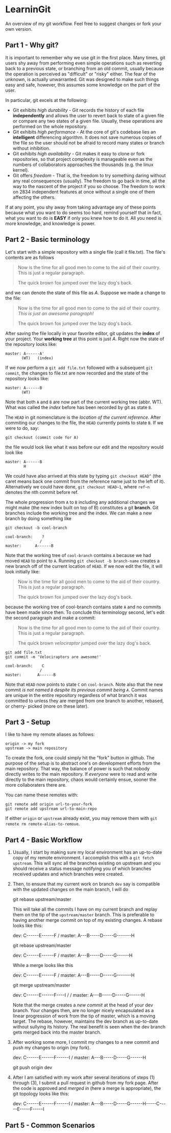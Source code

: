 LearninGit
==========

An overview of my git workflow. Feel free to suggest changes or fork your own version.


Part 1 - Why git?
-----------------

It is important to remember why we use git in the first place. Many times, git users shy away from
performing even simple operations such as reverting back to a previous state, or branching from an
old commit, usually because the operation is perceived as "difficult" or "risky" either. The fear
of the unknown, is actually unwarranted. Git was designed to make such things easy and safe, however,
this assumes some knowledge on the part of the user.

In particular, git excels at the following:

+ Git exhibits *high durability* - Git records the history of each file **independently** and allows the user to revert back to state of a given file or compare any two states of a given file. Usually, these operations are performed on the whole repository.
+ Git exhibits *high performance* - At the core of git's codebase lies an **intelligent** differencing algorithm. It does not save numerous copies of the file so the user should not be afraid to record many states or branch without inhibition.
+ Git exhibits *high availability* - Git makes it easy to clone or fork repositories, so that project complexity is manageable even as the numbers of collaborators approaches the thousands (e.g. the linux kernel).
+ Git offers *freedom* - That is, the freedom to try something daring without any real consequences (usually). The freedom to go back in time, all the way to the nascent of the project if you so choose. The freedom to work on 2834 independent features at once without a single one of them affecting the others.

If at any point, you shy away from taking advantage any of these points because what you want to do
seems too hard, remind yourself that in fact, what you want to do is **EASY** if only you knew how
to do it. All you need is more knowledge, and knowledge is power.

Part 2 - Basic terminology
--------------------------

Let's start with a simple repository with a single file (call it file.txt). The file's contents are as follows

> Now is the time for all good men to come to
> the aid of their country. This is just a
> regular paragraph.
> 
> The quick brown fox jumped over the lazy
> dog's back.

and we can denote the state of this file as *A*. Suppose we made a change to the file:

> Now is the time for all good men to come to
> the aid of their country. *This is just an
> awesome paragraph!*
> 
> The quick brown fox jumped over the lazy
> dog's back.

After saving the file locally in your favorite editor, git updates the **index** of your project.
Your **working tree** at this point is just *A*. Right now the state of the repository looks
like:

    master: A------A'
           (WT)   (index)

If we now perform a `git add file.txt` followed with a subsequent `git commit`, the changes to file.txt
are now recorded and the state of the repository looks like:

    master: A------B
           (WT)


Note that both `A` and `B` are now part of the current working tree (abbr. WT). What was called the *index*
before has been recorded by git as state `B`.

The `HEAD` in git nomenclature is the *location of the current reference*. After commiting our changes
to the file, the `HEAD` currently points to state `B`. If we were to do, say:

`git checkout (commit code for A)`

the file would look like what it was before our edit and the repository would look like

    master: A------B
            H

We could have also arrived at this state by typing `git checkout HEAD^` (the caret means back one commit
from the reference name just to the left of it). Alternatively we could have done, `git checkout HEAD~1`,
where `ref~n` denotes the nth commit before ref.

The whole progression from `A` to `B` including any additional changes we might make (the new index built
on top of B) constitutes a git **branch**. Git branches include the working tree and the index. We can
make a new branch by doing something like

`git checkout -b cool-branch`

    cool-branch:    ?
                   /
    master:      A------B

Note that the working tree of `cool-branch` contains `A` because we had moved `HEAD` to point to `A`.
Running `git checkout -b branch-name` creates a new branch off of the current location of `HEAD`. If we now
edit the file, it will look initially like:

> Now is the time for all good men to come to
> the aid of their country. This is just a
> regular paragraph.
> 
> The quick brown fox jumped over the lazy
> dog's back.

because the working tree of cool-branch contains state `A` and no commits have been made since then.
To conclude this terminology second, let's edit the second paragraph and make a commit:

> Now is the time for all good men to come to
> the aid of their country. This is just a
> regular paragraph.
> 
> The quick brown *velociraptor* jumped over the lazy
> dog's back.

    git add file.txt
    git commit -m 'Velociraptors are awesome!'

    cool-branch:    C
                   /
    master:       A------B

Note that `HEAD` now points to state `C` on `cool-branch`. Note also that the new commit *is not named
`B` despite its previous commit being `A`*. Commit names are unique in the entire repository regardless
of what branch it was committed to unless they are merged from one branch to another, rebased, or cherry-
picked (more on these later).

Part 3 - Setup
--------------

I like to have my remote aliases as follows:

    origin -> my fork
    upstream -> main repository

To create the fork, one could simply hit the "fork" button in github. The purpose of the setup is to
abstract one's on development efforts from the main repository. That way, the balance of power is such
that nobody directly writes to the main repository. If *everyone* were to read and write directly to the
main repository, chaos would certainly ensue, sooner the more collaboraters there are.

You can name these remotes with:

    git remote add origin url-to-your-fork
    git remote add upstream url-to-main-repo

If either `origin` or `upstream` already exist, you may remove them with `git remote rm remote-alias-to-remove`.

Part 4 - Basic Workflow
-----------------------

1. Usually, I start by making sure my local environment has an up-to-date copy of my remote environment.
I accomplish this with a `git fetch upstream`. This will sync all the branches existing on upstream and
you should receive a status message notifying you of which branches received updates and which branches
were created.

2. Then, to ensure that my current work on branch `dev` say is compatible with the updated changes on the
main branch, I will do

    git rebase upstream/master

    This will take all the commits I have on my current branch and replay them on the tip of the `upstream/master`
branch. This is preferable to having another merge commit on top of my existing changes. A rebase looks like this:

    dev:             C------E------F
                    /
    master:    A---B-----D-----G-------H 

    git rebase upstream/master
    
    dev:                                C------E------F
                                       /
    master:    A---B-----D-----G------H

    While a merge looks like this

    dev:             C------E------F
                    /
    master:    A---B-----D-----G-------H 

    git merge upstream/master
    
    dev:             C------E------F----I
                    /                  /
    master:    A---B-----D-----G------H

    Note that the merge creates a *new commit* at the head of your dev branch. Your changes then, are no longer
nicely encapsulated as a linear progression of work from the tip of master, which is a moving target. The
rebase, however, maintains the dev branch as up-to-date without sullying its history. The real benefit is
seen when the dev branch gets merged back into the master branch.

3. After working some more, I commit my changes to a new commit and push my changes to origin (my fork).

    dev:                                C------E------F------I
                                       /
    master:    A---B-----D-----G------H
     
    git push origin dev

4. After I am satisfied with my work after several iterations of steps (1) through (3), I submit a pull request
in github from my fork page. After the code is approved and *merged in* (here a merge is appropriate), the
git topology looks like this:

    dev:                                C------E------F------I
                                       /
    master:    A---B-----D-----G------H-----C-----E-----F-----I

Part 5 - Common Scenarios
-------------------------
